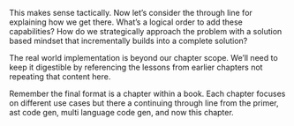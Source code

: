This makes sense tactically. Now let’s consider the through line for explaining how we get there. What’s a logical order to add these capabilities? How do we strategically approach the problem with a solution based mindset that incrementally builds into a complete solution?

The real world implementation is beyond our chapter scope. We’ll need to keep it digestible by referencing the lessons from earlier chapters not repeating that content here.

Remember the final format is a chapter within a book. Each chapter focuses on different use cases but there a continuing through line from the primer, ast code gen, multi language code gen, and now this chapter.
